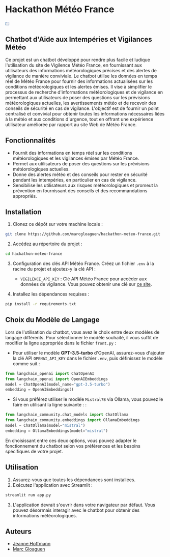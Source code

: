 # Hackathon Météo France
<img src=screenshot.jpeg alt="Screenshot" style="max-height: 10px;" />


## Chatbot d'Aide aux Intempéries et Vigilances Météo
Ce projet est un chatbot développé pour rendre plus facile et ludique l'utilisation du site de Vigilence Météo France, en fournissant aux utilisateurs des informations météorologiques précises et des alertes de vigilance de manière conviviale. Le chatbot utilise les données en temps réel de Météo France pour fournir des informations actualisées sur les conditions météorologiques et les alertes émises. Il vise à simplifier le processus de recherche d'informations météorologiques et de vigilance en permettant aux utilisateurs de poser des questions sur les prévisions météorologiques actuelles, les avertissements météo et de recevoir des conseils de sécurité en cas de vigilance. L'objectif est de fournir un point centralisé et convivial pour obtenir toutes les informations nécessaires liées à la météo et aux conditions d'urgence, tout en offrant une expérience utilisateur améliorée par rapport au site Web de Météo France.

## Fonctionnalités

- Fournit des informations en temps réel sur les conditions météorologiques et les vigilances émises par Météo France.
- Permet aux utilisateurs de poser des questions sur les prévisions météorologiques actuelles.
- Donne des alertes météo et des conseils pour rester en sécurité pendant les intempéries, en particulier en cas de vigilance.
- Sensibilise les utilisateurs aux risques météorologiques et promeut la prévention en fournissant des conseils et des recommandations appropriés.

## Installation

1. Clonez ce dépôt sur votre machine locale :

```bash
git clone https://github.com/marcgloaguen/hackathon-meteo-france.git
```
2. Accédez au répertoire du projet :
````bash la de
cd hackathon-meteo-france
````
3. Configuration des clés API Météo France. Créez un fichier `.env` à la racine du projet et ajoutez-y la clé API :
   - `VIGILENCE_API_KEY` : Clé API Météo France pour accéder aux données de vigilance. Vous pouvez obtenir une clé sur [ce site](https://portail-api.meteofrance.fr/web/fr/api/DonneesPubliquesVigilance).

4. Installez les dépendances requises :
````bash
pip install -r requirements.txt
````

## Choix du Modèle de Langage

Lors de l'utilisation du chatbot, vous avez le choix entre deux modèles de langage différents. Pour sélectionner le modèle souhaité, il vous suffit de modifier la ligne appropriée dans le fichier `front.py` :

- Pour utiliser le modèle **GPT-3.5-turbo** d'OpenAI, assurez-vous d'ajouter la clé API `OPENAI_API_KEY` dans le fichier `.env`, puis définissez le modèle comme suit :
  
```python
from langchain_openai import ChatOpenAI 
from langchain_openai import OpenAIEmbeddings
model = ChatOpenAI(model_name="gpt-3.5-turbo")
embedding = OpenAIEmbeddings()
 ```

- Si vous préférez utiliser le modèle ```Mistral7B``` via Ollama, vous pouvez le faire en utilisant la ligne suivante : : 

```python
from langchain_community.chat_models import ChatOllama
from langchain_community.embeddings import OllamaEmbeddings
model = ChatOllama(model="mistral")
embedding = OllamaEmbeddings(model="mistral")
```
En choisissant entre ces deux options, vous pouvez adapter le fonctionnement du chatbot selon vos préférences et les besoins spécifiques de votre projet.
## Utilisation

1. Assurez-vous que toutes les dépendances sont installées.
2. Exécutez l'application avec Streamlit :
````bash
streamlit run app.py
````
3. L'application devrait s'ouvrir dans votre navigateur par défaut. Vous pouvez désormais interagir avec le chatbot pour obtenir des informations météorologiques.

## Auteurs

- [Jeanne Hoffmann](https://github.com/Jemaveh)
- [Marc Gloaguen](https://github.com/marcgloaguen)

